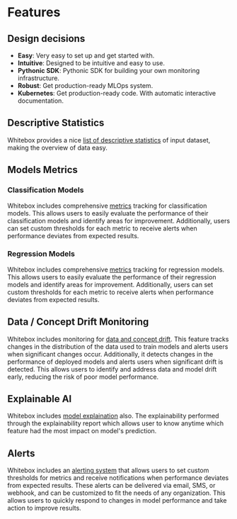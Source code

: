# Features

## Design decisions

- **Easy**: Very easy to set up and get started with.
- **Intuitive**: Designed to be intuitive and easy to use.
- **Pythonic SDK**: Pythonic SDK for building your own monitoring infrastructure.
- **Robust**: Get production-ready MLOps system.
- **Kubernetes**: Get production-ready code. With automatic interactive documentation.

## Descriptive Statistics

Whitebox provides a nice [list of descriptive statistics](../metric-definitions/#descriptive-statistics) of input dataset, making the overview of data easy.

## Models Metrics

### Classification Models

Whitebox includes comprehensive [metrics](../metric-definitions/#evaluation-metrics) tracking for classification models. This allows users to easily evaluate the performance of their classification models and identify areas for improvement. Additionally, users can set custom thresholds for each metric to receive alerts when performance deviates from expected results.

### Regression Models

Whitebox includes comprehensive [metrics](../metric-definitions/#evaluation-metrics) tracking for regression models. This allows users to easily evaluate the performance of their regression models and identify areas for improvement. Additionally, users can set custom thresholds for each metric to receive alerts when performance deviates from expected results.

## Data / Concept Drift Monitoring

Whitebox includes monitoring for [data and concept drift](../metric-definitions/#statistical-tests-and-techniques). This feature tracks changes in the distribution of the data used to train models and alerts users when significant changes occur. Additionally, it detects changes in the performance of deployed models and alerts users when significant drift is detected. This allows users to identify and address data and model drift early, reducing the risk of poor model performance.

## Explainable AI

Whitebox includes [model explaination](../metric-definitions/#explainable-ai-models) also. The explainability performed through the explainability report which allows user to know anytime which feature had the most impact on model's prediction.

## Alerts

Whitebox includes an [alerting system](../tutorial/monitors_alerts/#monitors-and-alerts) that allows users to set custom thresholds for metrics and receive notifications when performance deviates from expected results. These alerts can be delivered via email, SMS, or webhook, and can be customized to fit the needs of any organization. This allows users to quickly respond to changes in model performance and take action to improve results.
